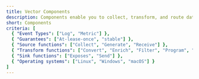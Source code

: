 ```yaml
---
title: Vector Components
description: Components enable you to collect, transform, and route data with ease
short: Components
criteria: [
  { "Event Types": ["Log", "Metric"] },
  { "Guarantees": ["At-lease-once", "stable"] },
  { "Source functions": ["Collect", "Generate", "Receive"] },
  { "Transform functions": ["Convert", "Enrich", "Filter", "Program", "Reduce", "Route"] },
  { "Sink functions": ["Exposes", "Send"] },
  { "Operating systems": ["Linux", "Windows", "macOS"] }
]
---
```

